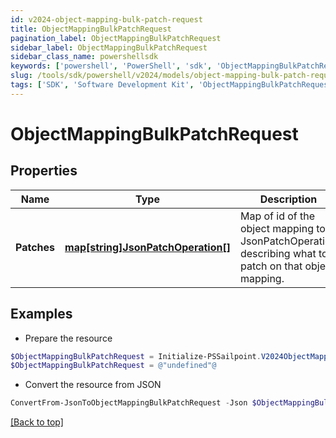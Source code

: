 ```yaml
---
id: v2024-object-mapping-bulk-patch-request
title: ObjectMappingBulkPatchRequest
pagination_label: ObjectMappingBulkPatchRequest
sidebar_label: ObjectMappingBulkPatchRequest
sidebar_class_name: powershellsdk
keywords: ['powershell', 'PowerShell', 'sdk', 'ObjectMappingBulkPatchRequest', 'V2024ObjectMappingBulkPatchRequest'] 
slug: /tools/sdk/powershell/v2024/models/object-mapping-bulk-patch-request
tags: ['SDK', 'Software Development Kit', 'ObjectMappingBulkPatchRequest', 'V2024ObjectMappingBulkPatchRequest']
---
```



# ObjectMappingBulkPatchRequest

## Properties

Name | Type | Description | Notes
------------ | ------------- | ------------- | -------------
**Patches** | [**map[string]JsonPatchOperation[]**](https://learn.microsoft.com/en-us/powershell/module/microsoft.powershell.core/about/about_arrays?view=powershell-7.4) | Map of id of the object mapping to a JsonPatchOperation describing what to patch on that object mapping. | [required]

## Examples

- Prepare the resource
```powershell
$ObjectMappingBulkPatchRequest = Initialize-PSSailpoint.V2024ObjectMappingBulkPatchRequest  -Patches {603b1a61-d03d-4ed1-864f-a508fbd1995d=[{op=replace, path=/enabled, value=true}], 00bece34-f50d-4227-8878-76f620b5a971=[{op=replace, path=/targetValue, value=New Target Value}]}
$ObjectMappingBulkPatchRequest = @"undefined"@
```

- Convert the resource from JSON
```powershell
ConvertFrom-JsonToObjectMappingBulkPatchRequest -Json $ObjectMappingBulkPatchRequest
```


[[Back to top]](#) 

